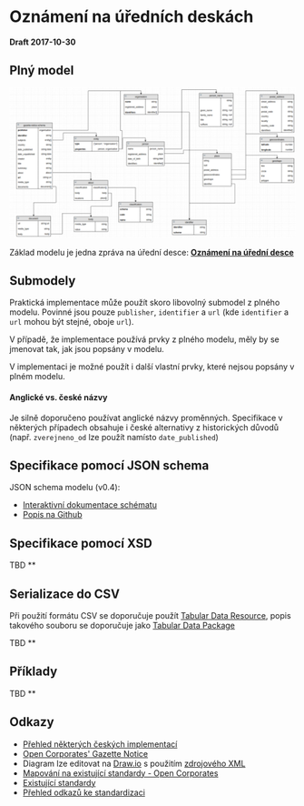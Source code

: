 # Oznámení na úředních deskách

**Draft 2017-10-30**

## Plný model
![plný model](./diagram_full.png)

Základ modelu je jedna zpráva na úřední desce: **[Oznámení na úřední desce](./gazette-notice-schema/)**

## Submodely
Praktická implementace může použít skoro libovolný submodel z plného modelu. Povinné jsou pouze `publisher`, `identifier` a `url` (kde `identifier` a `url` mohou být stejné, oboje `url`).

V případě, že implementace používá prvky z plného modelu, měly by se jmenovat tak, jak jsou popsány v modelu.

V implementaci je možné použít i další vlastní prvky, které nejsou popsány v plném modelu.

#### Anglické vs. české názvy
Je silně doporučeno používat anglické názvy proměnných. Specifikace v některých případech obsahuje i české alternativy z historických důvodů (např. `zverejneno_od` lze použít namísto `date_published`)

## Specifikace pomocí JSON schema
JSON schema modelu (v0.4):

  - [Interaktivní dokumentace schématu](https://michalskop.github.io/docson/#https://raw.githubusercontent.com/michalskop/data_standards/master/gazette_notice/json_schema_cs/gazette-notice-schema.json)
  - [Popis na Github](https://github.com/michalskop/data_standards/tree/master/gazette_notice/json_schema_cs)

## Specifikace pomocí XSD
TBD **

## Serializace do CSV
Při použití formátu CSV se doporučuje použít [Tabular Data Resource](http://specs.frictionlessdata.io/table-schema/), popis takového souboru se doporučuje jako [Tabular Data Package](http://specs.frictionlessdata.io/table-schema/)

TBD **

## Příklady

TBD **

## Odkazy
  - [Přehled některých českých implementací](https://docs.google.com/spreadsheets/d/1x2ix9qv1DiXO26lLnvM9c7w83Wg_Wpeu8BP1OsTS1Q4/edit#gid=0)
  - [Open Corporates' Gazette Notice](https://github.com/openc/openc-schema/blob/master/schemas/gazette-notice-schema.json)
  - Diagram lze editovat na [Draw.io](https://www.draw.io) s použitím [zdrojového XML](https://raw.githubusercontent.com/michalskop/data_standards/master/gazette_notice/gazette_notice_diagram_full.xml)
  - [Mapování na existující standardy - Open Corporates](https://docs.google.com/spreadsheets/d/16hh30KrV9m6aTY5KWlG5mFqyi07cEMXlWYcWEe8GUKk/edit#gid=0)
  - [Existující standardy](http://www.popoloproject.com/appendices/survey.html)
  - [Přehled odkazů ke standardizaci](https://docs.google.com/document/d/1lejsvjTd86urF37X6H4S1OhP3zRpjuiOkz_kLQNCsTY/edit#)
